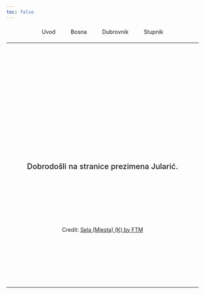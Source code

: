 ```yaml
---
toc: false
---
```


<div class="top-links">
  <a href="https://hjftm.github.io/observablehq_iframe/" target="_blank">Uvod</a>
  <a href="https://hjftm.github.io/bosna/" target="_blank">Bosna</a>
  <a href="https://hjftm.github.io/dubrovnik/" target="_blank">Dubrovnik</a>
  <a href="https://hjftm.github.io/stupnik/" target="_blank">Stupnik</a>
</div>

---

<div class="hero">
  <h1>Jularić / Ilarić</h1>
  <h2>Dobrodošli na stranice prezimena Jularić.</h2>
</div>

<div class="hero">
  <div id="observablehq-mapa-ecaa107d"></div>
  <p>Credit: <a href="https://observablehq.com/d/b313e21d5ed7eb88@247">Sela (Mjesta) (K) by FTM</a></p>

  <link rel="stylesheet" href="https://cdn.jsdelivr.net/npm/@observablehq/inspector@5/dist/inspector.css">
  <script type="module">
    import {Runtime, Inspector} from "https://cdn.jsdelivr.net/npm/@observablehq/runtime@5/dist/runtime.js";
    import define from "https://api.observablehq.com/d/b313e21d5ed7eb88.js?v=4";
    new Runtime().module(define, name => {
      if (name === "mapa") return new Inspector(document.querySelector("#observablehq-mapa-ecaa107d"));
    });
  </script>
</div>

---

<style>

.top-links {
  display: flex;
  justify-content: center;
  gap: 1rem;
  font-size: 0.9rem;
  margin: 1rem auto;
  flex-wrap: wrap;
}

.top-links a {
  padding: 0.25rem 0.75rem;
  background-color: var(--theme-background-code);
  color: var(--theme-foreground);
  text-decoration: none;
  border-radius: 0.25rem;
  transition: background-color 0.2s ease;
}

.top-links a:hover {
  background-color: var(--theme-background);
}

.hero {
  display: flex;
  flex-direction: column;
  align-items: center;
  font-family: var(--sans-serif);
  margin: 4rem 0 8rem;
  text-wrap: balance;
  text-align: center;
}

.hero h1 {
  margin: 1rem 0;
  padding: 1rem 0;
  max-width: none;
  font-size: 14vw;
  font-weight: 900;
  line-height: 1;
  background: linear-gradient(30deg, var(--theme-foreground-focus), currentColor);
  -webkit-background-clip: text;
  -webkit-text-fill-color: transparent;
  background-clip: text;
}

.hero h2 {
  margin: 0;
  max-width: 34em;
  font-size: 20px;
  font-style: initial;
  font-weight: 500;
  line-height: 1.5;
  color: var(--theme-foreground-muted);
}

@media (min-width: 640px) {
  .hero h1 {
    font-size: 90px;
  }
}

</style>
